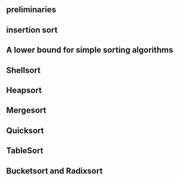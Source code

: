 ## preliminaries

## insertion sort

##  A lower bound for simple sorting algorithms

## Shellsort



## Heapsort

## Mergesort

## Quicksort

## TableSort

## 

## Bucketsort and Radixsort